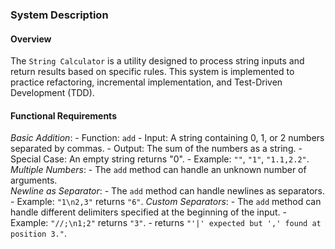 ﻿### System Description

#### Overview

The `String Calculator` is a utility designed to process string inputs and return results based on specific rules.
This system is implemented to practice refactoring, incremental implementation, and Test-Driven Development (TDD).

#### Functional Requirements
*Basic Addition*: 
    - Function: `add` 
    - Input: A string containing 0, 1, or 2 numbers separated by commas. 
    - Output: The sum of the numbers as a string. - Special Case: An empty string returns "0". 
    - Example: `""`, `"1"`, `"1.1,2.2"`.
*Multiple Numbers*: 
    - The `add` method can handle an unknown number of arguments.  
*Newline as Separator*: 
    - The `add` method can handle newlines as separators. 
    - Example: `"1\n2,3"` returns `"6"`.
*Custom Separators*: 
    - The `add` method can handle different delimiters specified at the beginning of the input.
    - Example: `"//;\n1;2"` returns `"3"`. 
    - returns `"'|' expected but ',' found at position 3."`.  

